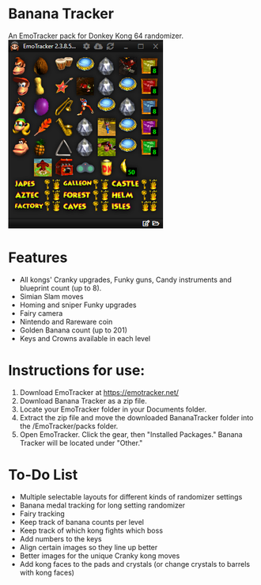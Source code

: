 # Banana Tracker
An EmoTracker pack for Donkey Kong 64 randomizer. <br />
<img src="https://raw.githubusercontent.com/2dos/bananatracker/master/bananatracker_example.PNG" />

# Features
- All kongs' Cranky upgrades, Funky guns, Candy instruments and blueprint count (up to 8).
- Simian Slam moves
- Homing and sniper Funky upgrades
- Fairy camera
- Nintendo and Rareware coin
- Golden Banana count (up to 201)
- Keys and Crowns available in each level

# Instructions for use:
1. Download EmoTracker at https://emotracker.net/
2. Download Banana Tracker as a zip file.
3. Locate your EmoTracker folder in your Documents folder.
4. Extract the zip file and move the downloaded BananaTracker folder into the /EmoTracker/packs folder. 
5. Open EmoTracker. Click the gear, then "Installed Packages." Banana Tracker will be located under "Other."

# To-Do List
- Multiple selectable layouts for different kinds of randomizer settings
- Banana medal tracking for long setting randomizer
- Fairy tracking
- Keep track of banana counts per level
- Keep track of which kong fights which boss
- Add numbers to the keys
- Align certain images so they line up better
- Better images for the unique Cranky kong moves
- Add kong faces to the pads and crystals (or change crystals to barrels with kong faces)
